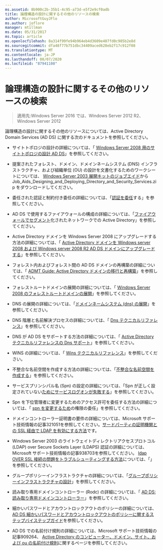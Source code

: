 ```yaml
---
ms.assetid: 8b900c2b-35b1-4c95-a73d-e5f2e9cf0adb
title: 論理構造の設計に関するその他のリソースの検索
author: MicrosoftGuyJFlo
ms.author: joflore
manager: mtillman
ms.date: 05/31/2017
ms.topic: article
ms.openlocfilehash: 8a314f99fe94b964eb4d3609e407fd0c985b2e8d
ms.sourcegitcommit: dfa48f77b751dbc34409aced628eb2f17c912f08
ms.translationtype: MT
ms.contentlocale: ja-JP
ms.lasthandoff: 08/07/2020
ms.locfileid: "87941108"
---
```

# <a name="finding-additional-resources-for-logical-structure-design"></a>論理構造の設計に関するその他のリソースの検索

> 適用先:Windows Server 2016 では、Windows Server 2012 R2、Windows Server 2012

論理構造の設計に関するその他のリソースについては、Active Directory Domain Services (AD DS) に関する次のドキュメントを参照してください。

- サイトトポロジの設計の詳細については、「 [Windows Server 2008 用のサイトトポロジの設計 AD DS](Designing-the-Site-Topology.md)」を参照してください。

- 提案されたフォレスト、ドメイン、ドメインネームシステム (DNS) インフラストラクチャ、および組織単位 (OU) の設計を文書化するためのワークシートについては、 [Windows Server 2003 展開キットのジョブエイド](https://microsoft.com/download/details.aspx?id=9608)から Job_Aids_Designing_and_Deploying_Directory_and_Security_Services.zip をダウンロードしてください。

- 委任された認証と制約付き委任の詳細については、「[認証を委任](/previous-versions/windows/it-pro/windows-server-2003/cc739740(v=ws.10))する」を参照してください。

- AD DS で使用するファイアウォールの構成の詳細については、「[ファイアウォールでセグメント](https://microsoft.com/download/details.aspx?familyid=c2ef3846-43f0-4caf-9767-a9166368434e)化されたネットワークでの Active Directory」を参照してください。

- Active Directory ドメインを Windows Server 2008 にアップグレードする方法の詳細については、「 [Active Directory ドメインを Windows server 2008 および Windows server 2008 R2 AD DS ドメインにアップグレードする](/previous-versions/windows/it-pro/windows-server-2008-r2-and-2008/cc731188(v=ws.10))」を参照してください。

- フォレスト内およびフォレスト間の AD DS ドメインの再構築の詳細については、「 [ADMT Guide: Active Directory ドメインの移行と再構築](/previous-versions/windows/it-pro/windows-server-2008-r2-and-2008/cc974332(v=ws.10))」を参照してください。

- フォレストルートドメインの展開の詳細については、「 [Windows Server 2008 のフォレストルートドメインの展開](/previous-versions/windows/it-pro/windows-server-2008-r2-and-2008/cc731174(v=ws.10))」を参照してください。

- DNS の展開の詳細については、「[ドメインネームシステム (dns) の展開](/previous-versions/windows/it-pro/windows-server-2003/cc780661(v=ws.10))」を参照してください。

- DNS 階層と名前解決プロセスの詳細については、「 [Dns テクニカルリファレンス](/previous-versions/windows/it-pro/windows-server-2003/cc779926(v=ws.10))」を参照してください。

- DNS が AD DS をサポートする方法の詳細については、「 [Active Directory テクニカルリファレンスの Dns サポート](/previous-versions/windows/it-pro/windows-server-2003/cc781627(v=ws.10))」を参照してください。

- WINS の詳細については、「 [Wins テクニカルリファレンス](/previous-versions/windows/it-pro/windows-server-2003/cc736411(v=ws.10))」を参照してください。

- 不整合な名前空間を作成する方法の詳細については、「[不整合な名前空間を作成する](/previous-versions/windows/it-pro/windows-server-2003/cc755926(v=ws.10))」を参照してください。

- サービスプリンシパル名 (Spn) の設定の詳細については、「Spn が正しく設定されていない[ためにサービスログオンが失敗する](/previous-versions/windows/it-pro/windows-server-2003/cc772897(v=ws.10))」を参照してください。

- Spn を下位管理者に変更するためのアクセス許可を委任する方法の詳細については、「 [spn を変更するため](/previous-versions/windows/it-pro/windows-server-2008-R2-and-2008/cc770439(v=ws.10))の権限の委任」を参照してください。

- ドメインコントローラー証明書の要件の詳細については、Microsoft サポート技術情報の記事321051を参照してください。[サードパーティの証明機関との SSL 経由で LDAP を有効にする方法](https://support.microsoft.com/help/321051/)です。

- Windows Server 2003 のライトウェイトディレクトリアクセスプロトコル (LDAP) over Secure Sockets Layer (LDAPS) 認証の詳細については、Microsoft サポート技術情報の記事938703を参照してください。 [ldap OVER SSL 接続の問題をトラブルシューティングする方法](https://support.microsoft.com/help/938703/)については、「」を参照してください。

- グループポリシーインフラストラクチャの詳細については、「[グループポリシーインフラストラクチャの設計](/previous-versions/windows/it-pro/windows-server-2003/cc786524(v=ws.10))」を参照してください。

- 読み取り専用ドメインコントローラー (Rodc) の詳細については、「 [AD DS: 読み取り専用ドメインコントローラー](/previous-versions/windows/it-pro/windows-server-2008-r2-and-2008/cc732801(v=ws.10))」を参照してください。

- 細かいパスワードとアカウントロックアウトのポリシーの詳細については、 [AD DS 細かいパスワードとアカウントロックアウトのポリシーに関するステップバイステップガイド](/previous-versions/windows/it-pro/windows-server-2008-r2-and-2008/cc770842(v=ws.10))を参照してください。

- AD DS での名前付け規則の詳細については、Microsoft サポート技術情報の記事909264、 [Active Directory のコンピューター、ドメイン、サイト、および ou の名前付け規則](https://support.microsoft.com/help/909264/)に関するページを参照してください。
